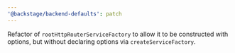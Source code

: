 ```yaml
---
'@backstage/backend-defaults': patch
---
```


Refactor of `rootHttpRouterServiceFactory` to allow it to be constructed with options, but without declaring options via `createServiceFactory`.
